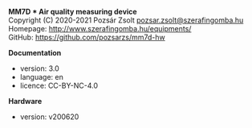**MM7D * Air quality measuring device**  
Copyright (C) 2020-2021 Pozsár Zsolt <pozsar.zsolt@szerafingomba.hu>  
Homepage: <http://www.szerafingomba.hu/equipments/>  
GitHub: <https://github.com/pozsarzs/mm7d-hw>

**Documentation**

- version:             3.0
- language:            en
- licence:             CC-BY-NC-4.0

**Hardware**

 - version:            v200620
